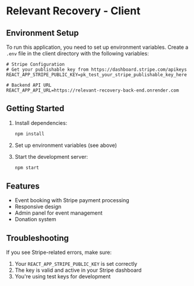 # Relevant Recovery - Client

## Environment Setup

To run this application, you need to set up environment variables. Create a `.env` file in the client directory with the following variables:

```env
# Stripe Configuration
# Get your publishable key from https://dashboard.stripe.com/apikeys
REACT_APP_STRIPE_PUBLIC_KEY=pk_test_your_stripe_publishable_key_here

# Backend API URL
REACT_APP_API_URL=https://relevant-recovery-back-end.onrender.com
```

## Getting Started

1. Install dependencies:
   ```bash
   npm install
   ```

2. Set up environment variables (see above)

3. Start the development server:
   ```bash
   npm start
   ```

## Features

- Event booking with Stripe payment processing
- Responsive design
- Admin panel for event management
- Donation system

## Troubleshooting

If you see Stripe-related errors, make sure:
1. Your `REACT_APP_STRIPE_PUBLIC_KEY` is set correctly
2. The key is valid and active in your Stripe dashboard
3. You're using test keys for development 